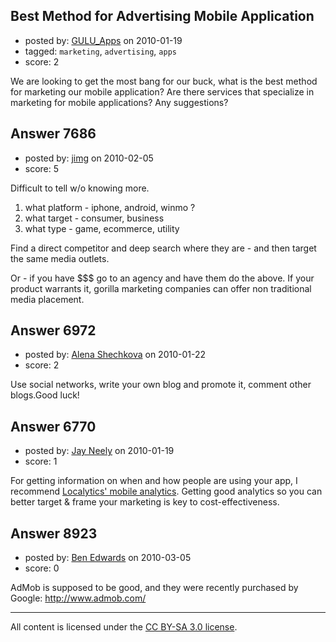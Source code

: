 ## Best Method for Advertising Mobile Application

- posted by: [GULU_Apps](https://stackexchange.com/users/-1/2214-gulu-apps) on 2010-01-19
- tagged: `marketing`, `advertising`, `apps`
- score: 2

We are looking to get the most bang for our buck, what is the best method for marketing our mobile application?  Are there services that specialize in marketing for mobile applications?  Any suggestions? 


## Answer 7686

- posted by: [jimg](https://stackexchange.com/users/-1/2380-jimg) on 2010-02-05
- score: 5

Difficult to tell w/o knowing more.

 1. what platform - iphone, android, winmo ?
 2. what target - consumer,
    business  
 3. what type - game,
    ecommerce, utility

Find a direct competitor and deep search where they are - and then target the same media outlets.

Or - if you have $$$ go to an agency and have them do the above.  If your product warrants it, gorilla marketing companies can offer non traditional media placement.  


## Answer 6972

- posted by: [Alena Shechkova](https://stackexchange.com/users/-1/2332-alena-shechkova) on 2010-01-22
- score: 2

Use social networks, write your own blog and promote it, comment other blogs.Good luck!


## Answer 6770

- posted by: [Jay Neely](https://stackexchange.com/users/-1/1801-jay-neely) on 2010-01-19
- score: 1

<p>For getting information on when and how people are using your app, I recommend <a href="http://www.localytics.com/" rel="nofollow">Localytics' mobile analytics</a>. Getting good analytics so you can better target &amp; frame your marketing is key to cost-effectiveness.</p>



## Answer 8923

- posted by: [Ben Edwards](https://stackexchange.com/users/-1/2786-ben-edwards) on 2010-03-05
- score: 0

AdMob is supposed to be good, and they were recently purchased by Google: http://www.admob.com/



---

All content is licensed under the [CC BY-SA 3.0 license](https://creativecommons.org/licenses/by-sa/3.0/).
